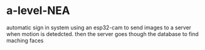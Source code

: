 # a-level-NEA

automatic sign in system using an esp32-cam to send images to a server when motion is detedcted. then the server goes though the database to find maching faces

